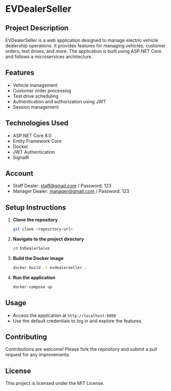 # EVDealerSeller

## Project Description
EVDealerSeller is a web application designed to manage electric vehicle dealership operations. It provides features for managing vehicles, customer orders, test drives, and more. The application is built using ASP.NET Core and follows a microservices architecture.

## Features
- Vehicle management
- Customer order processing
- Test drive scheduling
- Authentication and authorization using JWT
- Session management

## Technologies Used
- ASP.NET Core 8.0
- Entity Framework Core
- Docker
- JWT Authentication
- SignalR

## Account
- Staff Dealer: staff@gmail.com / Password: 123
- Manager Dealer: manager@gmail.com / Password: 123
  
## Setup Instructions
1. **Clone the repository**
   ```bash
   git clone <repository-url>
   ```
2. **Navigate to the project directory**
   ```bash
   cd EVDealerSales
   ```
3. **Build the Docker image**
   ```bash
   docker build -t evdealerseller .
   ```
4. **Run the application**
   ```bash
   docker-compose up
   ```

## Usage
- Access the application at `http://localhost:8080`
- Use the default credentials to log in and explore the features.

## Contributing
Contributions are welcome! Please fork the repository and submit a pull request for any improvements.

## License
This project is licensed under the MIT License.
